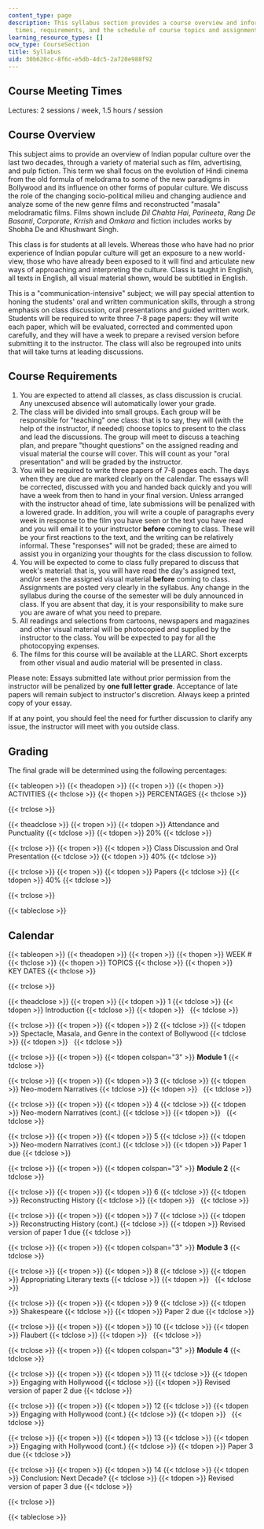 ```yaml
---
content_type: page
description: This syllabus section provides a course overview and information on meeting
  times, requirements, and the schedule of course topics and assignments.
learning_resource_types: []
ocw_type: CourseSection
title: Syllabus
uid: 30b620cc-8f6c-e5db-4dc5-2a720e988f92
---
```


Course Meeting Times
--------------------

Lectures: 2 sessions / week, 1.5 hours / session

Course Overview
---------------

This subject aims to provide an overview of Indian popular culture over the last two decades, through a variety of material such as film, advertising, and pulp fiction. This term we shall focus on the evolution of Hindi cinema from the old formula of melodrama to some of the new paradigms in Bollywood and its influence on other forms of popular culture. We discuss the role of the changing socio-political milieu and changing audience and analyze some of the new genre films and reconstructed "masala" melodramatic films. Films shown include _Dil Chahta Hai_, _Parineeta_, _Rang De Basanti_, _Corporate_, _Krrish_ and _Omkara_ and fiction includes works by Shobha De and Khushwant Singh.

This class is for students at all levels. Whereas those who have had no prior experience of Indian popular culture will get an exposure to a new world-view, those who have already been exposed to it will find and articulate new ways of approaching and interpreting the culture. Class is taught in English, all texts in English, all visual material shown, would be subtitled in English.

This is a "communication-intensive" subject; we will pay special attention to honing the students' oral and written communication skills, through a strong emphasis on class discussion, oral presentations and guided written work. Students will be required to write three 7-8 page papers: they will write each paper, which will be evaluated, corrected and commented upon carefully, and they will have a week to prepare a revised version before submitting it to the instructor. The class will also be regrouped into units that will take turns at leading discussions.

Course Requirements
-------------------

1.  You are expected to attend all classes, as class discussion is crucial. Any unexcused absence will automatically lower your grade.
2.  The class will be divided into small groups. Each group will be responsible for "teaching" one class: that is to say, they will (with the help of the instructor, if needed) choose topics to present to the class and lead the discussions. The group will meet to discuss a teaching plan, and prepare "thought questions" on the assigned reading and visual material the course will cover. This will count as your "oral presentation" and will be graded by the instructor.
3.  You will be required to write three papers of 7-8 pages each. The days when they are due are marked clearly on the calendar. The essays will be corrected, discussed with you and handed back quickly and you will have a week from then to hand in your final version. Unless arranged with the instructor ahead of time, late submissions will be penalized with a lowered grade. In addition, you will write a couple of paragraphs every week in response to the film you have seen or the text you have read and you will email it to your instructor **before** coming to class. These will be your first reactions to the text, and the writing can be relatively informal. These "responses" will not be graded; these are aimed to assist you in organizing your thoughts for the class discussion to follow.
4.  You will be expected to come to class fully prepared to discuss that week's material: that is, you will have read the day's assigned text, and/or seen the assigned visual material **before** coming to class. Assignments are posted very clearly in the syllabus. Any change in the syllabus during the course of the semester will be duly announced in class. If you are absent that day, it is your responsibility to make sure you are aware of what you need to prepare.
5.  All readings and selections from cartoons, newspapers and magazines and other visual material will be photocopied and supplied by the instructor to the class. You will be expected to pay for all the photocopying expenses.
6.  The films for this course will be available at the LLARC. Short excerpts from other visual and audio material will be presented in class.

Please note: Essays submitted late without prior permission from the instructor will be penalized by **one full letter grade**. Acceptance of late papers will remain subject to instructor's discretion. Always keep a printed copy of your essay.

If at any point, you should feel the need for further discussion to clarify any issue, the instructor will meet with you outside class.

Grading
-------

The final grade will be determined using the following percentages:

{{< tableopen >}}
{{< theadopen >}}
{{< tropen >}}
{{< thopen >}}
ACTIVITIES
{{< thclose >}}
{{< thopen >}}
PERCENTAGES
{{< thclose >}}

{{< trclose >}}

{{< theadclose >}}
{{< tropen >}}
{{< tdopen >}}
Attendance and Punctuality
{{< tdclose >}}
{{< tdopen >}}
20%
{{< tdclose >}}

{{< trclose >}}
{{< tropen >}}
{{< tdopen >}}
Class Discussion and Oral Presentation
{{< tdclose >}}
{{< tdopen >}}
40%
{{< tdclose >}}

{{< trclose >}}
{{< tropen >}}
{{< tdopen >}}
Papers
{{< tdclose >}}
{{< tdopen >}}
40%
{{< tdclose >}}

{{< trclose >}}

{{< tableclose >}}

Calendar
--------

{{< tableopen >}}
{{< theadopen >}}
{{< tropen >}}
{{< thopen >}}
WEEK #
{{< thclose >}}
{{< thopen >}}
TOPICS
{{< thclose >}}
{{< thopen >}}
KEY DATES
{{< thclose >}}

{{< trclose >}}

{{< theadclose >}}
{{< tropen >}}
{{< tdopen >}}
1
{{< tdclose >}}
{{< tdopen >}}
Introduction
{{< tdclose >}}
{{< tdopen >}}
 
{{< tdclose >}}

{{< trclose >}}
{{< tropen >}}
{{< tdopen >}}
2
{{< tdclose >}}
{{< tdopen >}}
Spectacle, Masala, and Genre in the context of Bollywood
{{< tdclose >}}
{{< tdopen >}}
 
{{< tdclose >}}

{{< trclose >}}
{{< tropen >}}
{{< tdopen colspan="3" >}}
**Module 1**
{{< tdclose >}}

{{< trclose >}}
{{< tropen >}}
{{< tdopen >}}
3
{{< tdclose >}}
{{< tdopen >}}
Neo-modern Narratives
{{< tdclose >}}
{{< tdopen >}}
 
{{< tdclose >}}

{{< trclose >}}
{{< tropen >}}
{{< tdopen >}}
4
{{< tdclose >}}
{{< tdopen >}}
Neo-modern Narratives (cont.)
{{< tdclose >}}
{{< tdopen >}}
 
{{< tdclose >}}

{{< trclose >}}
{{< tropen >}}
{{< tdopen >}}
5
{{< tdclose >}}
{{< tdopen >}}
Neo-modern Narratives (cont.)
{{< tdclose >}}
{{< tdopen >}}
Paper 1 due
{{< tdclose >}}

{{< trclose >}}
{{< tropen >}}
{{< tdopen colspan="3" >}}
**Module 2**
{{< tdclose >}}

{{< trclose >}}
{{< tropen >}}
{{< tdopen >}}
6
{{< tdclose >}}
{{< tdopen >}}
Reconstructing History
{{< tdclose >}}
{{< tdopen >}}
 
{{< tdclose >}}

{{< trclose >}}
{{< tropen >}}
{{< tdopen >}}
7
{{< tdclose >}}
{{< tdopen >}}
Reconstructing History (cont.)
{{< tdclose >}}
{{< tdopen >}}
Revised version of paper 1 due
{{< tdclose >}}

{{< trclose >}}
{{< tropen >}}
{{< tdopen colspan="3" >}}
**Module 3**
{{< tdclose >}}

{{< trclose >}}
{{< tropen >}}
{{< tdopen >}}
8
{{< tdclose >}}
{{< tdopen >}}
Appropriating Literary texts
{{< tdclose >}}
{{< tdopen >}}
 
{{< tdclose >}}

{{< trclose >}}
{{< tropen >}}
{{< tdopen >}}
9
{{< tdclose >}}
{{< tdopen >}}
Shakespeare
{{< tdclose >}}
{{< tdopen >}}
Paper 2 due
{{< tdclose >}}

{{< trclose >}}
{{< tropen >}}
{{< tdopen >}}
10
{{< tdclose >}}
{{< tdopen >}}
Flaubert
{{< tdclose >}}
{{< tdopen >}}
 
{{< tdclose >}}

{{< trclose >}}
{{< tropen >}}
{{< tdopen colspan="3" >}}
**Module 4**
{{< tdclose >}}

{{< trclose >}}
{{< tropen >}}
{{< tdopen >}}
11
{{< tdclose >}}
{{< tdopen >}}
Engaging with Hollywood
{{< tdclose >}}
{{< tdopen >}}
Revised version of paper 2 due
{{< tdclose >}}

{{< trclose >}}
{{< tropen >}}
{{< tdopen >}}
12
{{< tdclose >}}
{{< tdopen >}}
Engaging with Hollywood (cont.)
{{< tdclose >}}
{{< tdopen >}}
 
{{< tdclose >}}

{{< trclose >}}
{{< tropen >}}
{{< tdopen >}}
13
{{< tdclose >}}
{{< tdopen >}}
Engaging with Hollywood (cont.)
{{< tdclose >}}
{{< tdopen >}}
Paper 3 due
{{< tdclose >}}

{{< trclose >}}
{{< tropen >}}
{{< tdopen >}}
14
{{< tdclose >}}
{{< tdopen >}}
Conclusion: Next Decade?
{{< tdclose >}}
{{< tdopen >}}
Revised version of paper 3 due
{{< tdclose >}}

{{< trclose >}}

{{< tableclose >}}